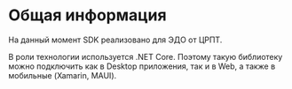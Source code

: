 # Общая информация
На данный момент SDK реализовано для ЭДО от ЦРПТ.

В роли технологии используется .NET Core. Поэтому такую библиотеку можно подключить как в Desktop приложения, так и в Web, а также в мобильные (Xamarin, MAUI).